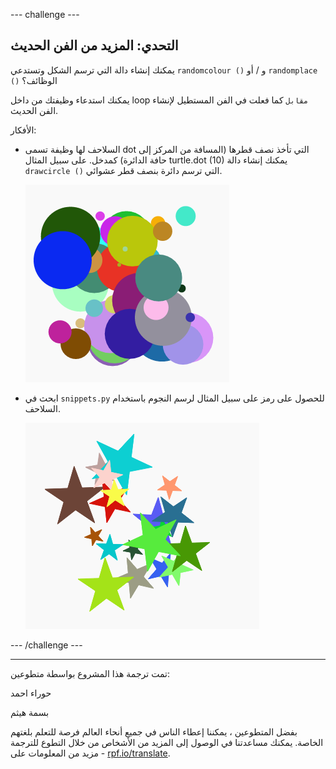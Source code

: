 --- challenge ---

## التحدي: المزيد من الفن الحديث

يمكنك إنشاء دالة التي ترسم الشكل وتستدعي `randomcolour ()` و / أو `randomplace ()` الوظائف؟

يمكنك استدعاء وظيفتك من داخل loop `مقابل` كما فعلت في الفن المستطيل لإنشاء الفن الحديث.

الأفكار:

- السلاحف لها وظيفة تسمى dot التي تأخذ نصف قطرها (المسافة من المركز إلى حافة الدائرة) كمدخل. على سبيل المثال turtle.dot (10) يمكنك إنشاء دالة `drawcircle ()` التي ترسم دائرة بنصف قطر عشوائي.
    
    ![لقطة للشاشة](images/modern-circles.png)

- ابحث في `snippets.py` للحصول على رمز على سبيل المثال لرسم النجوم باستخدام السلاحف.
    
    ![لقطة للشاشة](images/modern-stars.png)

--- /challenge ---


***
تمت ترجمة هذا المشروع بواسطة متطوعين:

حوراء احمد

بسمة هيثم


بفضل المتطوعين ، يمكننا إعطاء الناس في جميع أنحاء العالم فرصة للتعلم بلغتهم الخاصة. يمكنك مساعدتنا في الوصول إلى المزيد من الأشخاص من خلال التطوع للترجمة - مزيد من المعلومات على [rpf.io/translate](https://rpf.io/translate).
